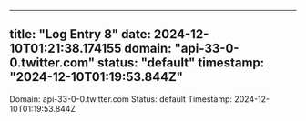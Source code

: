 
---
title: "Log Entry 8"
date: 2024-12-10T01:21:38.174155
domain: "api-33-0-0.twitter.com"
status: "default"
timestamp: "2024-12-10T01:19:53.844Z"
---

Domain: api-33-0-0.twitter.com
Status: default
Timestamp: 2024-12-10T01:19:53.844Z
